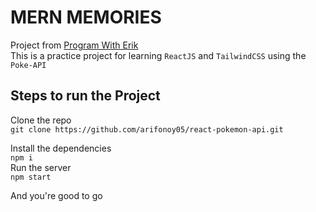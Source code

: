 # MERN MEMORIES
Project from [Program With Erik](https://www.youtube.com/channel/UCshZ3rdoCLjDYuTR_RBubzw) <br>
This is a practice project for learning `ReactJS` and `TailwindCSS` using the `Poke-API`

## Steps to run the Project
Clone the repo <br>
`git clone https://github.com/arifonoy05/react-pokemon-api.git`<br>

Install the dependencies <br>
`npm i` <br>
Run the server <br>
`npm start` <br>

And you're good to go